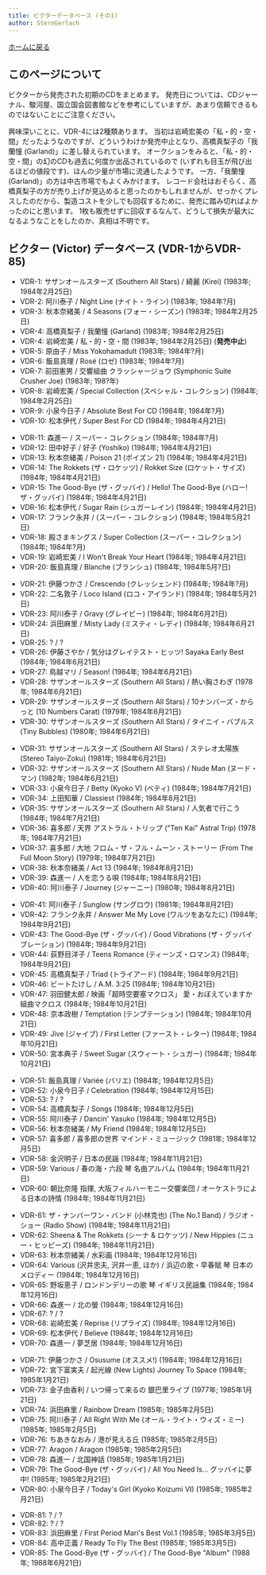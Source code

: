 ```yaml
---
title: ビクターデータベース (その1)
author: SternGerlach
---
```


<!--
 pandoc -s -f markdown -t html5 --mathjax --css ./style.css ./victor-db-1.md -o ./victor-db-1.html
-->

[ホームに戻る](../index.html)

## このページについて

ビクターから発売された初期のCDをまとめます。
発売日については、CDジャーナル、駿河屋、国立国会図書館などを参考にしていますが、あまり信頼できるものではないことにご注意ください。

興味深いことに、VDR-4には2種類あります。
当初は岩崎宏美の「私・的・空・間」だったようなのですが、どういうわけか発売中止となり、高橋真梨子の「我蘭憧 (Garland)」に差し替えられています。
オークションをみると、「私・的・空・間」の幻のCDも過去に何度か出品されているので (いずれも目玉が飛び出るほどの値段です)、ほんの少量が市場に流通したようです。
一方、「我蘭憧 (Garland)」の方は中古市場でもよくみかけます。
レコード会社はおそらく、高橋真梨子の方が売り上げが見込めると思ったのかもしれませんが、せっかくプレスしたのだから、製造コストを少しでも回収するために、発売に踏み切ればよかったのにと思います。
1枚も販売せずに回収するなんて、どうして損失が最大になるようなことをしたのか、真相は不明です。

## ビクター (Victor) データベース (VDR-1からVDR-85)

* VDR-1: サザンオールスターズ (Southern All Stars) / 綺麗 (Kirei) (1983年; 1984年2月25日)
* VDR-2: 阿川泰子 / Night Line (ナイト・ライン) (1983年; 1984年?月)
* VDR-3: 秋本奈緒美 / 4 Seasons (フォー・シーズン) (1983年; 1984年2月25日)
* VDR-4: 高橋真梨子 / 我蘭憧 (Garland) (1983年; 1984年2月25日)
* VDR-4: 岩崎宏美 / 私・的・空・間 (1983年; 1984年2月25日) (**発売中止**)
* VDR-5: 原由子 / Miss Yokohamadult (1983年; 1984年?月)
* VDR-6: 飯島真理 / Rosé (ロゼ) (1983年; 1984年?月)
* VDR-7: 前田憲男 / 交響組曲 クラッシャージョウ (Symphonic Suite Crusher Joe) (1983年; 198?年)
* VDR-8: 岩崎宏美 / Special Collection (スペシャル・コレクション) (1984年; 1984年2月25日)
* VDR-9: 小泉今日子 / Absolute Best For CD (1984年; 1984年?月)
* VDR-10: 松本伊代 / Super Best For CD (1984年; 1984年4月21日)

<!-- -->

* VDR-11: 森進一 / スーパー・コレクション (1984年; 1984年?月)
* VDR-12: 田中好子 / 好子 (Yoshiko) (1984年; 1984年4月21日)
* VDR-13: 秋本奈緒美 / Poison 21 (ポイズン 21) (1984年; 1984年4月21日)
* VDR-14: The Rokkets (ザ・ロケッツ) / Rokket Size (ロケット・サイズ) (1984年; 1984年4月21日)
* VDR-15: The Good-Bye (ザ・グッバイ) / Hello! The Good-Bye (ハロー! ザ・グッバイ) (1984年; 1984年4月21日)
* VDR-16: 松本伊代 / Sugar Rain (シュガーレイン) (1984年; 1984年4月21日)
* VDR-17: フランク永井 / (スーパー・コレクション) (1984年; 1984年5月21日)
* VDR-18: 殿さまキングス / Super Collection (スーパー・コレクション) (1984年; 1984年?月)
* VDR-19: 岩崎宏美 / I Won't Break Your Heart (1984年; 1984年4月21日)
* VDR-20: 飯島真理 / Blanche (ブランシュ) (1984年; 1984年5月?日)

<!-- -->

* VDR-21: 伊藤つかさ / Crescendo (クレッシェンド) (1984年; 1984年?月)
* VDR-22: 二名敦子 / Loco Island (ロコ・アイランド) (1984年; 1984年5月21日)
* VDR-23: 阿川泰子 / Gravy (グレイビー) (1984年; 1984年6月21日)
* VDR-24: 浜田麻里 / Misty Lady (ミスティ・レディ) (1984年; 1984年6月21日)
* VDR-25: ? / ?
* VDR-26: 伊藤さやか / 気分はグレイテスト・ヒッツ! Sayaka Early Best (1984年; 1984年6月21日)
* VDR-27: 鳥越マリ / Season! (1984年; 1984年6月21日)
* VDR-28: サザンオールスターズ (Southern All Stars) / 熱い胸さわぎ (1978年; 1984年6月21日)
* VDR-29: サザンオールスターズ (Southern All Stars) / 10ナンバーズ・からっと (10 Numbers Carat) (1979年; 1984年6月21日)
* VDR-30: サザンオールスターズ (Southern All Stars) / タイニイ・バブルス (Tiny Bubbles) (1980年; 1984年6月21日)

<!-- -->

* VDR-31: サザンオールスターズ (Southern All Stars) / ステレオ太陽族 (Stereo Taiyo-Zoku) (1981年; 1984年6月21日)
* VDR-32: サザンオールスターズ (Southern All Stars) / Nude Man (ヌード・マン) (1982年; 1984年6月21日)
* VDR-33: 小泉今日子 / Betty (Kyoko V) (ベティ) (1984年; 1984年7月21日)
* VDR-34: 上田知華 / Classiest (1984年; 1984年8月21日)
* VDR-35: サザンオールスターズ (Southern All Stars) / 人気者で行こう (1984年; 1984年7月21日)
* VDR-36: 喜多郎 / 天界 アストラル・トリップ ("Ten Kai" Astral Trip) (1978年; 1984年7月21日)
* VDR-37: 喜多郎 / 大地 フロム・ザ・フル・ムーン・ストーリー (From The Full Moon Story) (1979年; 1984年7月21日)
* VDR-38: 秋本奈緒美 / Act 13 (1984年; 1984年8月21日)
* VDR-39: 森進一 / 人を恋うる唄 (1984年; 1984年8月21日)
* VDR-40: 阿川泰子 / Journey (ジャーニー) (1980年; 1984年8月21日)

<!-- -->

* VDR-41: 阿川泰子 / Sunglow (サングロウ) (1981年; 1984年8月21日)
* VDR-42: フランク永井 / Answer Me My Love (ワルツをあなたに) (1984年; 1984年9月21日)
* VDR-43: The Good-Bye (ザ・グッバイ) / Good Vibrations (ザ・グッバイブレーション) (1984年; 1984年9月21日)
* VDR-44: 荻野目洋子 / Teens Romance (ティーンズ・ロマンス) (1984年; 1984年9月21日)
* VDR-45: 高橋真梨子 / Triad (トライアード) (1984年; 1984年9月21日)
* VDR-46: ビートたけし / A.M. 3:25 (1984年; 1984年10月21日)
* VDR-47: 羽田健太郎 / 映画「超時空要塞マクロス」 愛・おぼえていますか 組曲マクロス (1984年; 1984年10月21日)
* VDR-48: 京本政樹 / Temptation (テンプテーション) (1984年; 1984年10月21日)
* VDR-49: Jive (ジャイブ) / First Letter (ファースト・レター) (1984年; 1984年10月21日)
* VDR-50: 宮本典子 / Sweet Sugar (スウィート・シュガー) (1984年; 1984年10月21日)

<!-- -->

* VDR-51: 飯島真理 / Variée (バリエ) (1984年; 1984年12月5日)
* VDR-52: 小泉今日子 / Celebration (1984年; 1984年12月15日)
* VDR-53: ? / ?
* VDR-54: 高橋真梨子 / Songs (1984年; 1984年12月5日)
* VDR-55: 阿川泰子 / Dancin' Yasuko (1984年; 1984年12月5日)
* VDR-56: 秋本奈緒美 / My Friend (1984年; 1984年12月5日)
* VDR-57: 喜多郎 / 喜多郎の世界 マインド・ミュージック (1981年; 1984年12月5日)
* VDR-58: 金沢明子 / 日本の民謡 (1984年; 1984年11月21日)
* VDR-59: Various / 春の海・六段 琴 名曲アルバム (1984年; 1984年11月21日)
* VDR-60: 朝比奈隆 指揮, 大阪フィルハーモニー交響楽団 / オーケストラによる日本の詩情 (1984年; 1984年11月21日)

<!-- -->

* VDR-61: ザ・ナンバーワン・バンド (小林克也) (The No.1 Band) / ラジオ・ショー (Radio Show) (1984年; 1984年11月21日)
* VDR-62: Sheena & The Rokkets (シーナ & ロケッツ) / New Hippies (ニュー・ヒッピーズ) (1984年; 1984年11月21日)
* VDR-63: 秋本奈緒美 / 水彩画 (1984年; 1984年12月16日)
* VDR-64: Various (沢井忠夫, 沢井一恵, ほか) / 浜辺の歌・早春賦 琴 日本のメロディー (1984年; 1984年12月16日)
* VDR-65: 野坂恵子 / ロンドンデリーの歌 琴 イギリス民謡集 (1984年; 1984年12月16日)
* VDR-66: 森進一 / 北の螢 (1984年; 1984年12月16日)
* VDR-67: ? / ?
* VDR-68: 岩崎宏美 / Reprise (リプライズ) (1984年; 1984年12月16日)
* VDR-69: 松本伊代 / Believe (1984年; 1984年12月16日)
* VDR-70: 森進一 / 夢芝居 (1984年; 1984年12月16日)

<!-- -->

* VDR-71: 伊藤つかさ / Osusume (オススメ!) (1984年; 1984年12月16日)
* VDR-72: 宮下富実夫 / 起光線 (New Lights) Journey To Space (1984年; 1985年1月21日)
* VDR-73: 金子由香利 / いつ帰って来るの 銀巴里ライブ (1977年; 1985年1月21日)
* VDR-74: 浜田麻里 / Rainbow Dream (1985年; 1985年2月5日)
* VDR-75: 阿川泰子 / All Right With Me (オール・ライト・ウィズ・ミー) (1985年; 1985年2月5日)
* VDR-76: ちあきなおみ / 港が見える丘 (1985年; 1985年2月5日)
* VDR-77: Aragon / Aragon (1985年; 1985年2月5日)
* VDR-78: 森進一 / 北国神話 (1985年; 1985年1月21日)
* VDR-79: The Good-Bye (ザ・グッバイ) / All You Need Is... グッバイに夢中! (1985年; 1985年2月21日)
* VDR-80: 小泉今日子 / Today's Girl (Kyoko Koizumi VI) (1985年; 1985年2月21日)

<!-- -->

* VDR-81: ? / ?
* VDR-82: ? / ?
* VDR-83: 浜田麻里 / First Period Mari's Best Vol.1 (1985年; 1985年3月5日)
* VDR-84: 高中正義 / Ready To Fly The Best (1985年; 1985年3月5日)
* VDR-85: The Good-Bye (ザ・グッバイ) / The Good-Bye "Album" (1988年; 1988年6月21日)
